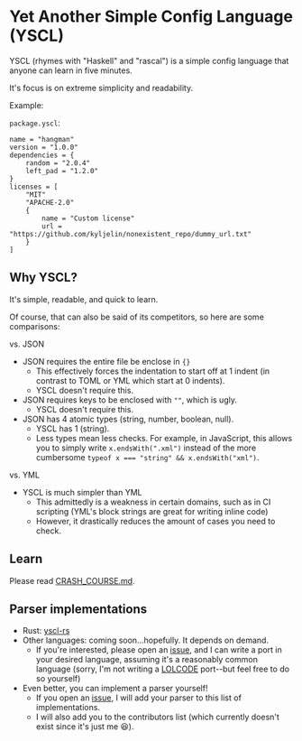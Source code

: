 # Yet Another Simple Config Language (YSCL)

YSCL (rhymes with "Haskell" and "rascal") is a simple config language that anyone can learn in five minutes.

It's focus is on extreme simplicity and readability.

Example:

`package.yscl`:

```yscl
name = "hangman"
version = "1.0.0"
dependencies = {
    random = "2.0.4"
    left_pad = "1.2.0"
}
licenses = [
    "MIT"
    "APACHE-2.0"
    {
        name = "Custom license"
        url = "https://github.com/kyljelin/nonexistent_repo/dummy_url.txt"
    }
]
```

## Why YSCL?

It's simple, readable, and quick to learn.

Of course, that can also be said of its competitors, so here are some comparisons:

vs. JSON

- JSON requires the entire file be enclose in `{}`
  - This effectively forces the indentation to start off at 1
    indent (in contrast to TOML or YML which start at 0 indents).
  - YSCL doesn't require this.
- JSON requires keys to be enclosed with `""`, which is ugly.
  - YSCL doesn't require this.
- JSON has 4 atomic types (string, number, boolean, null).
  - YSCL has 1 (string).
  - Less types mean less checks. For example, in JavaScript, this allows you to simply write `x.endsWith(".xml")` instead of the more cumbersome `typeof x === "string" && x.endsWith("xml")`.

vs. YML

- YSCL is much simpler than YML
  - This admittedly is a weakness in certain domains, such as in CI
    scripting (YML's block strings are great for writing inline code)
  - However, it drastically reduces the amount of cases you need to check.

## Learn

Please read [CRASH_COURSE.md](./learn/CRASH_COURSE.md).

## Parser implementations

- Rust: [yscl-rs](https://crates.io/crates/yscl)
- Other languages: coming soon...hopefully. It depends on demand.
  - If you're interested, please open an [issue](https://github.com/kylejlin/yscl/issues/new), and I can write a port in your desired language, assuming it's a reasonably common language (sorry, I'm not writing a [LOLCODE](https://en.wikipedia.org/wiki/LOLCODE) port--but feel free to do so yourself)
- Even better, you can implement a parser yourself!
  - If you open an [issue](https://github.com/kylejlin/yscl/issues/new),
    I will add your parser to this list of implementations.
  - I will also add you to the contributors list (which currently doesn't exist since it's just me 😆).
